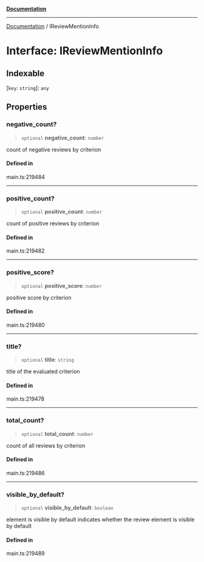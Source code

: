 [**Documentation**](../README.md)

***

[Documentation](../README.md) / IReviewMentionInfo

# Interface: IReviewMentionInfo

## Indexable

 \[`key`: `string`\]: `any`

## Properties

### negative\_count?

> `optional` **negative\_count**: `number`

count of negative reviews by criterion

#### Defined in

main.ts:219484

***

### positive\_count?

> `optional` **positive\_count**: `number`

count of positive reviews by criterion

#### Defined in

main.ts:219482

***

### positive\_score?

> `optional` **positive\_score**: `number`

positive score by criterion

#### Defined in

main.ts:219480

***

### title?

> `optional` **title**: `string`

title of the evaluated criterion

#### Defined in

main.ts:219478

***

### total\_count?

> `optional` **total\_count**: `number`

count of all reviews by criterion

#### Defined in

main.ts:219486

***

### visible\_by\_default?

> `optional` **visible\_by\_default**: `boolean`

element is visible by default
indicates whether the review element is visible by default

#### Defined in

main.ts:219489
